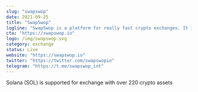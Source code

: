 ```yaml
---
slug: "swapswop"
date: 2021-09-25
title: "SwapSwop"
logline: "SwapSwop is a platform for really fast crypto exchanges. It is a tool that allows you to work with 250+ coins and tokens. We want your crypto experience to be as complete and unimpeded as possible."
cta: "https://swapswop.io"
logo: /img/swapswop.svg
category: exchange
status: Live
website: "https://swapswop.io"
twitter: "https://twitter.com/swapswopio"
telegram: "https://t.me/swapswop_int"
---
```


Solana (SOL) is supported for exchange with over 220 crypto assets
